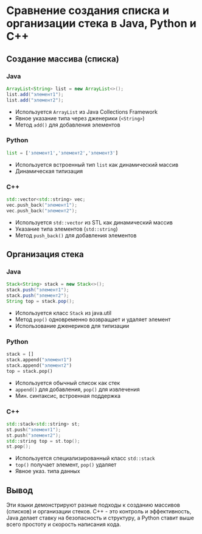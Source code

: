 # Сравнение создания списка и организации стека в Java, Python и C++
## Создание массива (списка)
### Java
```java
ArrayList<String> list = new ArrayList<>();
list.add("элемент1");
list.add("элемент2");
```
- Используется `ArrayList` из Java Collections Framework
- Явное указание типа через дженерики (`<String>`)
- Метод `add()` для добавления элементов

### Python
```py
list = ['элемент1','элемент2','элемент3']
```
- Используется встроенный тип `list` как динамический массив
- Динамическая типизация 

### C++
```cpp
std::vector<std::string> vec;
vec.push_back("элемент1");
vec.push_back("элемент2");
```
- Используется `std::vector` из STL как динамический массив
- Указание типа элементов (`std::string`)
- Метод `push_back()` для добавления элементов
## Организация стека
### Java
```java
Stack<String> stack = new Stack<>();
stack.push("элемент1");
stack.push("элемент2");
String top = stack.pop();
```
- Используется класс `Stack` из java.util
- Метод `pop()` одновременно возвращает и удаляет элемент
- Использование дженериков для типизации
### Python
```py
stack = []
stack.append("элемент1")
stack.append("элемент2")
top = stack.pop()
```
- Используется обычный список как стек
- `append()` для добавления, `pop()` для извлечения
- Мин. синтаксис, встроенная поддержка
### C++
```cpp
std::stack<std::string> st;
st.push("элемент1");
st.push("элемент2");
std::string top = st.top();
st.pop();
```
- Используется специализированный класс `std::stack`
- `top()` получает элемент, `pop()` удаляет
- Явное указ. типа данных
## Вывод
Эти языки демонстрируют разные подходы к созданию массивов (списков) и организации стеков. C++ - это контроль и эффективность, Java делает ставку на безопасность и структуру, а Python ставит выше всего простоту и скорость написания кода. 


